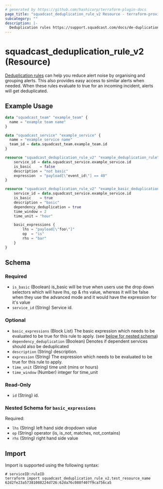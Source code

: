 ```yaml
---
# generated by https://github.com/hashicorp/terraform-plugin-docs
page_title: "squadcast_deduplication_rule_v2 Resource - terraform-provider-squadcast"
subcategory: ""
description: |-
  Deduplication rules https://support.squadcast.com/docs/de-duplication-rules can help you reduce alert noise by organising and grouping alerts. This also provides easy access to similar alerts when needed. When these rules evaluate to true for an incoming incident, alerts will get deduplicated.
---
```


# squadcast_deduplication_rule_v2 (Resource)

[Deduplication rules](https://support.squadcast.com/docs/de-duplication-rules) can help you reduce alert noise by organising and grouping alerts. This also provides easy access to similar alerts when needed. When these rules evaluate to true for an incoming incident, alerts will get deduplicated.

## Example Usage

```terraform
data "squadcast_team" "example_team" {
  name = "example team name"
}

data "squadcast_service" "example_service" {
  name = "example service name"
  team_id = data.squadcast_team.example_team.id
}

resource "squadcast_deduplication_rule_v2" "example_deduplication_rule" {
    service_id = data.squadcast_service.example_service.id
    is_basic    = false
    description = "not basic"
    expression  = "payload[\"event_id\"] == 40"
}

resource "squadcast_deduplication_rule_v2" "example_basic_deduplication_rule" {
    service_id = data.squadcast_service.example_service.id
    is_basic    = true
    description = "basic"
    dependency_deduplication = true
    time_window = 2
    time_unit = "hour"

    basic_expressions {
        lhs = "payload[\"foo\"]"
        op  = "is"
        rhs = "bar"
    }
}
```

<!-- schema generated by tfplugindocs -->
## Schema

### Required

- `is_basic` (Boolean) is_basic will be true when users use the drop down selectors which will have lhs, op & rhs value, whereas it will be false when they use the advanced mode and it would have the expression for it's value
- `service_id` (String) Service id.

### Optional

- `basic_expressions` (Block List) The basic expression which needs to be evaluated to be true for this rule to apply. (see [below for nested schema](#nestedblock--basic_expressions))
- `dependency_deduplication` (Boolean) Denotes if dependent services should also be deduplicated
- `description` (String) description.
- `expression` (String) The expression which needs to be evaluated to be true for this rule to apply.
- `time_unit` (String) time unit (mins or hours)
- `time_window` (Number) integer for time_unit

### Read-Only

- `id` (String) id.

<a id="nestedblock--basic_expressions"></a>
### Nested Schema for `basic_expressions`

Required:

- `lhs` (String) left hand side dropdown value
- `op` (String) operator (is, is_not, matches, not_contains)
- `rhs` (String) right hand side value

## Import

Import is supported using the following syntax:

```shell
# serviceID:ruleID
terraform import squadcast_deduplication_rule_v2.test_resource_name 62d2fe23a57381088224d726:62da76c088f407f9ca756ca5
```
